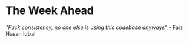 # The Week Ahead

*"Fuck consistency, no one else is using this codebase anyways"* - Faiz Hasan Iqbal
